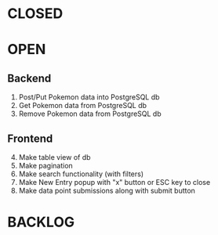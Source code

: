 # CLOSED


# OPEN

## Backend
1. Post/Put Pokemon data into PostgreSQL db
2. Get Pokemon data from PostgreSQL db
3. Remove Pokemon data from PostgreSQL db
## Frontend
4. Make table view of db
5. Make pagination
6. Make search functionality (with filters)
7. Make New Entry popup with "x" button or ESC key to close
8. Make data point submissions along with submit button

# BACKLOG


